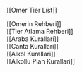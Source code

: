 [[Omer Tier List]]  

[[Omerin Rehberi]]  
[[Tier Atlama Rehberi]]  
[[Araba Kurallari]]  
[[Canta Kurallari]]  
[[Alkol Kurallari]]  
[[Alkollu Plan Kurallari]]  


